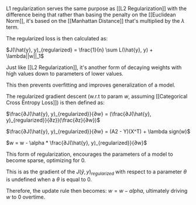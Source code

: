 L1 regularization serves the same purpose as [[L2 Regularization]] with the difference being that rather than basing the penalty on the [[Euclidean Norm]], it's based on the [[Manhattan Distance]] that's multiplied by the $\lambda$ term.

The regularized loss is then calculated as:

$J(\hat{y}, y)_{regularized} = \frac{1}{n} \sum L(\hat{y}, y) + \lambda||w||_1$

Just like [[L2 Regularization]], it's another form of decaying weights with high values down to parameters of lower values. 

This then prevents overfitting and improves generalization of a model.

The regularized gradient descent (w.r.t to param $w$, assuming [[Categorical Cross Entropy Loss]]) is then defined as:

$\frac{∂J(\hat{y}, y)_{regularized}}{∂w} = (\frac{∂J(\hat{y}, y)_{regularized}}{∂z})(\frac{∂z}{∂w})$

$\frac{∂J(\hat{y}, y)_{regularized}}{∂w} = (A2 - Y)(X^T) + \lambda sign(w)$

$w = w - \alpha * \frac{∂J(\hat{y}, y)_{regularized}}{∂w}$

This form of regularization, encourages the parameters of a model to become sparse, optimizing for 0. 

This is as the gradient of the $J(\hat{y}, y)_{regularized}$ with respect to a parameter $\theta$ is undefined when a $\theta$ is equal to $0$.

Therefore, the update rule then becomes: $w = w - alpha$, ultimately driving $w$ to $0$ overtime.